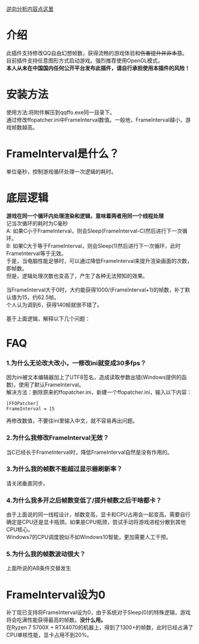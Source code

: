 ﻿<a href="REVERSE.md">逆向分析内容点这里</a>

# 介绍

此插件支持修改QQ自由幻想帧数，获得流畅的游戏体验和~~伤害提升并非本意~~。</br>
目前插件支持任意图形方式启动游戏。强烈推荐使用OpenGL模式。</br>
**本人从未在中国国内任何公开平台发布此插件，请自行承担使用本插件的风险！**</br>

# 安装方法
使用方法:将附件解压到qqffo.exe同一目录下。</br>
通过修改ffopatcher.ini中FrameInterval数值。一般地，FrameInterval越小，游戏帧数越高。</br>

# FrameInterval是什么？
单位毫秒，控制游戏循环处理一次逻辑的耗时。</br>

# 底层逻辑
**游戏在同一个循环内处理渲染和逻辑，意味着两者用同一个线程处理**</br>
记当次循环的耗时为C毫秒</br>
A: 如果C小于FrameInterval，则会Sleep(FrameInterval-C)然后进行下一次循环。</br>
B: 如果C大于等于FrameInterval，则会Sleep(1)然后进行下一次循环，此时FrameInterval等于无效。</br>
于是，当电脑性能足够时，可以通过降低FrameInterval来提升渲染画面的次数，即帧数。</br>
但是，逻辑处理次数也变高了，产生了各种无法预知的效果。</br></br>
当FrameInterval大于0时，大约能获得1000/(FrameInterval+1)的帧数，补丁默认值为15，约62.5帧。</br>
个人认为调到6，获得140帧就很不错了。</br></br>
基于上面逻辑，解释以下几个问题：</br>

# FAQ
### 1.为什么无论改大改小，一修改ini就变成30多fps？
因为ini被文本编辑器加上了UTF8签名，造成读取参数出错(Windows提供的函数)，使用了默认FrameInterval。</br>
解决方法：删除原来的ffopatcher.ini，新建一个ffopatcher.ini，输入以下内容：
```
[FFOPatcher]
FrameInterval = 15
```
再修改数值，不要往ini里输入中文，就不容易再出问题。

### 2.为什么我修改FrameInterval无效？
当C已经长于FrameInterval时，降低FrameInterval自然是没有作用的。

### 3.为什么我的帧数不能超过显示器刷新率？
请关闭垂直同步。

### 4.为什么我多开之后帧数变低了/提升帧数之后干啥都卡？
由于上面说的同一线程设计，帧数变高，显卡和CPU占用会一起变高。需要自行确定是CPU还是显卡瓶颈。如果是CPU瓶颈，尝试手动将游戏进程分散到其他CPU核心。</br>
Windows7的CPU调度貌似不如Windows10智能，更加需要人工干预。

### 5.为什么我的帧数波动很大？
上面所说的AB条件交替发生

# FrameInterval设为0
补丁现已支持将FrameInterval设为0，由于系统对于Sleep(0)的特殊逻辑，游戏将会吃满性能获得最高的帧数。**没什么用。**</br>
在Ryzen 7 5700X + RTX4070的机器上，得到了1300+的帧数，此时已经占满了CPU单核性能，显卡占用不到20%。
